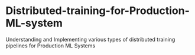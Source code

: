 # Distributed-training-for-Production-ML-system
Understanding and Implementing various types of distributed training pipelines for Production ML Systems
